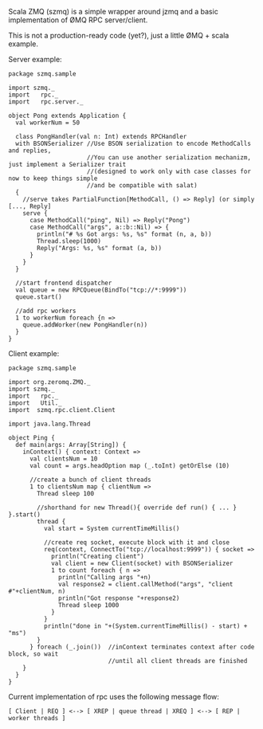 Scala ZMQ (szmq) is a simple wrapper around jzmq and a basic implementation of ØMQ RPC server/client.

This is not a production-ready code (yet?), just a little ØMQ + scala example.

Server example:

    package szmq.sample

    import szmq._
    import   rpc._
    import   rpc.server._

    object Pong extends Application {
      val workerNum = 50

      class PongHandler(val n: Int) extends RPCHandler
      with BSONSerializer //Use BSON serialization to encode MethodCalls and replies,
                          //You can use another serialization mechanizm, just implement a Serializer trait
                          //(designed to work only with case classes for now to keep things simple
                          //and be compatible with salat)
      {
        //serve takes PartialFunction[MethodCall, () => Reply] (or simply [..., Reply]
        serve {
          case MethodCall("ping", Nil) => Reply("Pong")
          case MethodCall("args", a::b::Nil) => {
            println("# %s Got args: %s, %s" format (n, a, b))
            Thread.sleep(1000)
            Reply("Args: %s, %s" format (a, b))
          }
        }
      }

      //start frontend dispatcher
      val queue = new RPCQueue(BindTo("tcp://*:9999"))
      queue.start()

      //add rpc workers
      1 to workerNum foreach {n =>
        queue.addWorker(new PongHandler(n))
      }
    }

Client example:

    package szmq.sample

    import org.zeromq.ZMQ._
    import szmq._
    import   rpc._
    import   Util._
    import  szmq.rpc.client.Client

    import java.lang.Thread

    object Ping {
      def main(args: Array[String]) {
        inContext() { context: Context =>
          val clientsNum = 10
          val count = args.headOption map (_.toInt) getOrElse (10)

          //create a bunch of client threads
          1 to clientsNum map { clientNum =>
            Thread sleep 100

            //shorthand for new Thread(){ override def run() { ... } }.start()
            thread {
              val start = System currentTimeMillis()

              //create req socket, execute block with it and close
              req(context, ConnectTo("tcp://localhost:9999")) { socket =>
                println("Creating client")
                val client = new Client(socket) with BSONSerializer
                1 to count foreach { n =>
                  println("Calling args "+n)
                  val response2 = client.callMethod("args", "client #"+clientNum, n)
                  println("Got response "+response2)
                  Thread sleep 1000
                }
              }
              println("done in "+(System.currentTimeMillis() - start) + "ms")
            }
          } foreach (_.join())  //inContext terminates context after code block, so wait
                                //until all client threads are finished
        }
      }
    }

Current implementation of rpc uses the following message flow:

    [ Client | REQ ] <--> [ XREP | queue thread | XREQ ] <--> [ REP | worker threads ]

